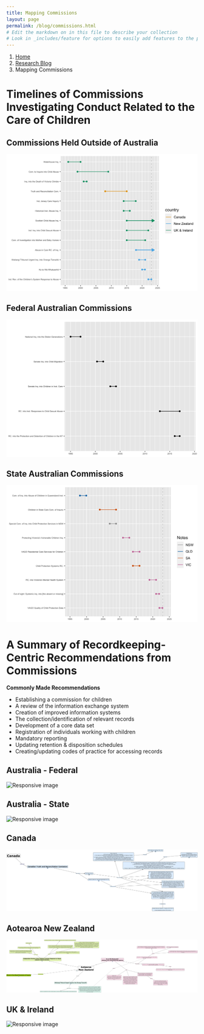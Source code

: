 ```yaml
---
title: Mapping Commissions
layout: page
permalink: /blog/commissions.html
# Edit the markdown on in this file to describe your collection
# Look in _includes/feature for options to easily add features to the page
---
```


<nav style="--bs-breadcrumb-divider: url(&#34;data:image/svg+xml,%3Csvg xmlns='http://www.w3.org/2000/svg' width='8' height='8'%3E%3Cpath d='M2.5 0L1 1.5 3.5 4 1 6.5 2.5 8l4-4-4-4z' fill='currentColor'/%3E%3C/svg%3E&#34;);" aria-label="breadcrumb">
  <ol class="breadcrumb">
    <li class="breadcrumb-item"><a href="#">Home</a></li>
    <li class="breadcrumb-item"><a href="/blog.html">Research Blog</a></li>
    <li class="breadcrumb-item active" aria-current="page">Mapping Commissions</li>
  </ol>
</nav>

# Timelines of Commissions Investigating Conduct Related to the Care of Children

## Commissions Held Outside of Australia

<img src="https://raw.githubusercontent.com/mxballin/recordkeeping-governance/main/commissionsviz_files/figure-html/int-commissions-1.png" class="img-fluid" alt="Responsive image">

## Federal Australian Commissions
<img src="https://raw.githubusercontent.com/mxballin/recordkeeping-governance/main/commissionsviz_files/figure-html/federal-commissions-1.png" class="img-fluid" alt="Responsive image">

## State Australian Commissions
<img src="https://raw.githubusercontent.com/mxballin/recordkeeping-governance/main/commissionsviz_files/figure-html/state-commissions-1.png" class="img-fluid" alt="Responsive image">


# A Summary of Recordkeeping-Centric Recommendations from Commissions

**Commonly Made Recommendations**
<ul>
<li> Establishing a commission for children</li>
<li> A review of the information exchange system </li>
<li> Creation of improved information systems </li>
<li> The collection/identification of relevant records </li>
<li> Development of a core data set </li>
<li> Registration of individuals working with children </li>
<li> Mandatory reporting </li>
<li> Updating retention & disposition schedules </li>
<li> Creating/updating codes of practice for accessing records </li>
</ul>

## Australia - Federal
<img src="https://raw.githubusercontent.com/mxballin/recordkeeping-governance/main/objects/AustraliaFederal.png" class="img-fluid" alt="Responsive image">

## Australia - State
<img src="https://raw.githubusercontent.com/mxballin/recordkeeping-governance/main/objects/AustraliaState.png" class="img-fluid" alt="Responsive image">

## Canada
<img src="https://raw.githubusercontent.com/mxballin/recordkeeping-governance/main/objects/Canada.png" class="img-fluid" alt="Responsive image">

## Aotearoa New Zealand
<img src="https://raw.githubusercontent.com/mxballin/recordkeeping-governance/main/objects/AotearoaNewZealand.png" class="img-fluid" alt="Responsive image">

## UK & Ireland
<img src="https://raw.githubusercontent.com/mxballin/recordkeeping-governance/main/objects/UK.png" class="img-fluid" alt="Responsive image">